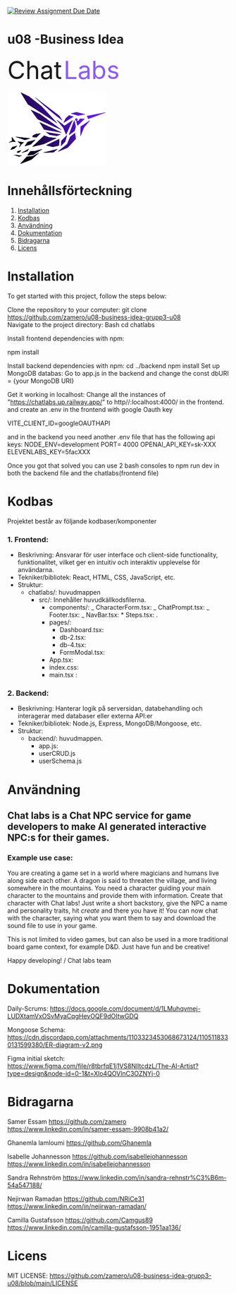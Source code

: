 [![Review Assignment Due Date](https://classroom.github.com/assets/deadline-readme-button-24ddc0f5d75046c5622901739e7c5dd533143b0c8e959d652212380cedb1ea36.svg)](https://classroom.github.com/a/CViV37hj)

# u08 -Business Idea

<span style="color:#; font-family: ; font-size: 4em;">Chat</span> <span style="color:#8B5CF6;font-family: ; font-size: 4em;">Labs</span>

![Chat Labs logo](/chatlabs/src/assets/logo2.png "Chat Labs logo")

# Innehållsförteckning

1. [Installation](#installation)
2. [Kodbas](#kodbas)
3. [Användning](#användning)
4. [Dokumentation](#dokumentation)
5. [Bidragarna](#bidragarna)
6. [Licens](#licens)

# Installation

To get started with this project, follow the steps below:

Clone the repository to your computer:
git clone https://github.com/zamero/u08-business-idea-grupp3-u08
<br>Navigate to the project directory:
Bash
cd chatlabs

Install frontend dependencies with npm:

npm install

Install backend dependencies with npm:
cd ../backend
npm install
Set up MongoDB databas:
Go to app.js in the backend
and change the const dbURI = {your MongoDB URI}

Get it working in localhost:
Change all the instances of "https://chatlabs.up.railway.app/" to http//:localhost:4000/
in the frontend. and create an .env in the frontend with google Oauth key

VITE_CLIENT_ID=googleOAUTHAPI

and in the backend you need another .env file that has the following api keys:
NODE_ENV=development
PORT= 4000
OPENAI_API_KEY=sk-XXX
ELEVENLABS_KEY=5facXXX

Once you got that solved you can use 2 bash consoles to npm run dev in both the backend file and the chatlabs(frontend file)

# Kodbas

Projektet består av följande kodbaser/komponenter

### 1. **Frontend**:

- Beskrivning: Ansvarar för user interface och client-side functionality, funktionalitet, vilket ger en intuitiv och interaktiv upplevelse för användarna.
- Tekniker/bibliotek: React, HTML, CSS, JavaScript, etc.
- Struktur:
  - chatlabs/: huvudmappen
    - src/: Innehåller huvudkällkodsfilerna.
      - components/:
        _ CharacterForm.tsx:
        _ ChatPrompt.tsx:
        _ Footer.tsx:
        _ NavBar.tsx: \* Steps.tsx: .
        <br>
      - pages/:
        - Dashboard.tsx:
        - db-2.tsx:
        - db-4.tsx:
        - FormModal.tsx:
      - App.tsx:
      - index.css:
      - main.tsx :

### 2. **Backend**:

- Beskrivning: Hanterar logik på serversidan, databehandling och interagerar med databaser eller externa API:er
- Tekniker/bibliotek: Node.js, Express, MongoDB/Mongoose, etc.
- Struktur:
  - backend/: huvudmappen.
    - app.js:
    - userCRUD.js
    - userSchema.js

# Användning

## Chat labs is a Chat NPC service for game developers to make AI generated interactive NPC:s for their games.

### Example use case:

You are creating a game set in a world where magicians and humans live along side each other. A dragon is said to threaten the village, and living somewhere in the mountains. You need a character guiding your main character to the mountains and provide them with information. Create that character with Chat labs! Just write a short backstory, give the NPC a name and personality traits, hit _create_ and there you have it! You can now chat with the character, saying what you want them to say and download the sound file to use in your game.

This is not limited to video games, but can also be used in a more traditional board game context, for example D&D. Just have fun and be creative!

Happy developing!
/ Chat labs team

# Dokumentation

Daily-Scrums:
https://docs.google.com/document/d/1LMuhqvmej-LUDXtamVxOSvMyaCqgHevOQF9dOItwGDQ

Mongoose Schema:
https://cdn.discordapp.com/attachments/1103323453068673124/1105118330131599380/ER-diagram-v2.png

Figma initial sketch:
https://www.figma.com/file/r8tbrfqE1j1VS8NlltcdzL/The-AI-Artist?type=design&node-id=0-1&t=Xlo4QOVlnC3OZNYj-0

# Bidragarna

Samer Essam
https://github.com/zamero
https://www.linkedin.com/in/samer-essam-9908b41a2/

Ghanemla lamloumi
https://github.com/Ghanemla

Isabelle Johannesson
https://github.com/isabellejohannesson
https://www.linkedin.com/in/isabellejohannesson

Sandra Rehnström
https://www.linkedin.com/in/sandra-rehnstr%C3%B6m-54a547188/

Nejirwan Ramadan
https://github.com/NRiCe31
https://www.linkedin.com/in/nejirwan-ramadan/

Camilla Gustafsson
https://github.com/Camgus89
https://www.linkedin.com/in/camilla-gustafsson-1951aa136/

# Licens

MIT LICENSE:
https://github.com/zamero/u08-business-idea-grupp3-u08/blob/main/LICENSE
